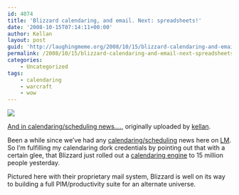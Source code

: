 ```yaml
---
id: 4074
title: 'Blizzard calendaring, and email. Next: spreadsheets!'
date: '2008-10-15T07:14:11+00:00'
author: Kellan
layout: post
guid: 'http://laughingmeme.org/2008/10/15/blizzard-calendaring-and-email-next-spreadsheets/'
permalink: /2008/10/15/blizzard-calendaring-and-email-next-spreadsheets/
categories:
    - Uncategorized
tags:
    - calendaring
    - warcraft
    - wow
---
```


[![](http://farm4.static.flickr.com/3246/2943786557_89bce71b5f.jpg)](http://www.flickr.com/photos/kellan/2943786557/ "photo sharing")

<span class="flickr-caption">[And in calendaring/scheduling news….](http://www.flickr.com/photos/kellan/2943786557/), originally uploaded by [kellan](http://www.flickr.com/people/kellan/).</span>

Been a while since we’ve had any [calendaring/scheduling](http://laughingmeme.org/tag/calendaring/) news here on [LM](http://laughingmeme.org). So I’m fulfilling my calendaring dork credentials by pointing out that with a certain glee, that Blizzard just rolled out a [calendaring engine](http://www.worldofwarcraft.com/info/basics/calendar.xml) to 15 million people yesterday.

Pictured here with their proprietary mail system, Blizzard is well on its way to building a full PIM/productivity suite for an alternate universe.